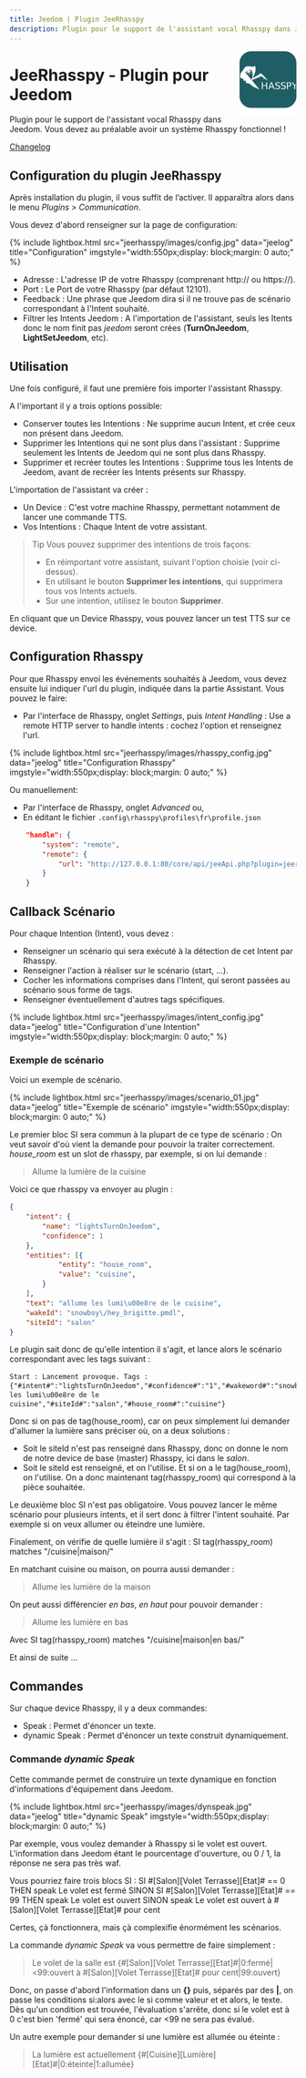 ```yaml
---
title: Jeedom | Plugin JeeRhasspy
description: Plugin pour le support de l'assistant vocal Rhasspy dans Jeedom
---
```


<img align="right" src="../images/jeerhasspy_icon.png" width="100">

# JeeRhasspy - Plugin pour Jeedom

Plugin pour le support de l'assistant vocal Rhasspy dans Jeedom.
Vous devez au préalable avoir un système Rhasspy fonctionnel !

[Changelog](changelog.md)<br />

## Configuration du plugin JeeRhasspy

Après installation du plugin, il vous suffit de l’activer.
Il apparaîtra alors dans le menu *Plugins > Communication*.

Vous devez d'abord renseigner sur la page de configuration:

{% include lightbox.html src="jeerhasspy/images/config.jpg" data="jeelog" title="Configuration" imgstyle="width:550px;display: block;margin: 0 auto;" %}


- Adresse : L'adresse IP de votre Rhasspy (comprenant http:// ou https://).
- Port : Le Port de votre Rhasspy (par défaut 12101).
- Feedback : Une phrase que Jeedom dira si il ne trouve pas de scénario correspondant à l'Intent souhaité.
- Filtrer les Intents Jeedom : A l'importation de l'assistant, seuls les Itents donc le nom finit pas *jeedom* seront crées (**TurnOnJeedom**, **LightSetJeedom**, etc).


## Utilisation

Une fois configuré, il faut une première fois importer l'assistant Rhasspy.

A l'important il y a trois options possible:
- Conserver toutes les Intentions : Ne supprime aucun Intent, et crée ceux non présent dans Jeedom.
- Supprimer les Intentions qui ne sont plus dans l'assistant : Supprime seulement les Intents de Jeedom qui ne sont plus dans Rhasspy.
- Supprimer et recréer toutes les Intentions : Supprime tous les Intents de Jeedom, avant de recréer les Intents présents sur Rhasspy.


L'importation de l'assistant va créer :

- Un Device : C'est votre machine Rhasspy, permettant notamment de lancer une commande TTS.
- Vos Intentions : Chaque Intent de votre assistant.

> Tip
> Vous pouvez supprimer des intentions de trois façons:
> - En réimportant votre assistant, suivant l'option choisie (voir ci-dessus).
> - En utilisant le bouton **Supprimer les intentions**, qui supprimera tous vos Intents actuels.
> - Sur une intention, utilisez le bouton **Supprimer**.

En cliquant que un Device Rhasspy, vous pouvez lancer un test TTS sur ce device.

## Configuration Rhasspy

Pour que Rhasspy envoi les événements souhaités à Jeedom, vous devez ensuite lui indiquer l'url du plugin, indiquée dans la partie Assistant.
Vous pouvez le faire:
- Par l'interface de Rhasspy, onglet *Settings*, puis *Intent Handling* : Use a remote HTTP server to handle intents : cochez l'option et renseignez l'url.

{% include lightbox.html src="jeerhasspy/images/rhasspy_config.jpg" data="jeelog" title="Configuration Rhasspy" imgstyle="width:550px;display: block;margin: 0 auto;" %}

Ou manuellement:
- Par l'interface de Rhasspy, onglet *Advanced* ou,
- En éditant le fichier `.config\rhasspy\profiles\fr\profile.json`

```json
	"handle": {
        "system": "remote",
        "remote": {
            "url": "http://127.0.0.1:80/core/api/jeeApi.php?plugin=jeerhasspy&apikey=---apikey---&plugin=jeerhasspy&type=jeerhasspy"
        }
    }

```

## Callback Scénario

Pour chaque Intention (Intent), vous devez :

- Renseigner un scénario qui sera exécuté à la détection de cet Intent par Rhasspy.
- Renseigner l'action à réaliser sur le scénario (start, ...).
- Cocher les informations comprises dans l'Intent, qui seront passées au scénario sous forme de tags.
- Renseigner éventuellement d'autres tags spécifiques.

{% include lightbox.html src="jeerhasspy/images/intent_config.jpg" data="jeelog" title="Configuration d'une Intention" imgstyle="width:550px;display: block;margin: 0 auto;" %}


### Exemple de scénario

Voici un exemple de scénario.

{% include lightbox.html src="jeerhasspy/images/scenario_01.jpg" data="jeelog" title="Exemple de scénario" imgstyle="width:550px;display: block;margin: 0 auto;" %}

Le premier bloc SI sera commun à la plupart de ce type de scénario : On veut savoir d'où vient la demande pour pouvoir la traiter correctement. *house_room* est un slot de rhasspy, par exemple, si on lui demande :

> Allume la lumière de la cuisine

Voici ce que rhasspy va envoyer au plugin :

```json
{
	"intent": {
		"name": "lightsTurnOnJeedom",
		"confidence": 1
	},
	"entities": [{
			"entity": "house_room",
			"value": "cuisine",
		}
	],
	"text": "allume les lumi\u00e8re de le cuisine",
	"wakeId": "snowboy\/hey_brigitte.pmdl",
	"siteId": "salon"
}
```
Le plugin sait donc de qu'elle intention il s'agit, et lance alors le scénario correspondant avec les tags suivant :

```
Start : Lancement provoque. Tags : {"#intent#":"lightsTurnOnJeedom","#confidence#":"1","#wakeword#":"snowboy\/hey_brigitte.pmdl","#query#":"allume les lumi\u00e8re de le cuisine","#siteId#":"salon","#house_room#":"cuisine"}
```

Donc si on pas de tag(house_room), car on peux simplement lui demander d'allumer la lumière sans préciser où, on a deux solutions :
- Soit le siteId n'est pas renseigné dans Rhasspy, donc on donne le nom de notre device de base (master) Rhasspy, ici dans le *salon*.
- Soit le siteId est renseigné, et on l'utilise.
Et si on a le tag(house_room), on l'utilise.
On a donc maintenant tag(rhasspy_room) qui correspond à la pièce souhaitée.

Le deuxième bloc SI n'est pas obligatoire. Vous pouvez lancer le même scénario pour plusieurs intents, et il sert donc à filtrer l'intent souhaité.
Par exemple si on veux allumer ou éteindre une lumière.

Finalement, on vérifie de quelle lumière il s'agit : SI tag(rhasspy_room) matches "/cuisine\|maison/"

En matchant cuisine ou maison, on pourra aussi demander :

> Allume les lumière de la maison

On peut aussi différencier *en bas*, *en haut* pour pouvoir demander :

> Allume les lumière en bas

Avec SI tag(rhasspy_room) matches "/cuisine\|maison\|en bas/"

Et ainsi de suite ...

## Commandes

Sur chaque device Rhasspy, il y a deux commandes:

- Speak : Permet d'énoncer un texte.
- dynamic Speak : Permet d'énoncer un texte construit dynamiquement.

### Commande *dynamic Speak*

Cette commande permet de construire un texte dynamique en fonction d'informations d'équipement dans Jeedom.

{% include lightbox.html src="jeerhasspy/images/dynspeak.jpg" data="jeelog" title="dynamic Speak" imgstyle="width:550px;display: block;margin: 0 auto;" %}

Par exemple, vous voulez demander à Rhasspy si le volet est ouvert. L'information dans Jeedom étant le pourcentage d'ouverture, ou 0 / 1, la réponse ne sera pas très waf.

Vous pourriez faire trois blocs SI :
SI #[Salon][Volet Terrasse][Etat]# == 0 THEN speak Le volet est fermé
SINON
	SI #[Salon][Volet Terrasse][Etat]# == 99 THEN speak Le volet est ouvert
	SINON speak Le volet est ouvert à #[Salon][Volet Terrasse][Etat]# pour cent

Certes, çà fonctionnera, mais çà complexifie énormément les scénarios.

La commande *dynamic Speak* va vous permettre de faire simplement :

> Le volet de la salle est {#[Salon][Volet Terrasse][Etat]#\|0:fermé\|<99:ouvert à #[Salon][Volet Terrasse][Etat]# pour cent\|99:ouvert}

Donc, on passe d'abord l'information dans un **{}** puis, séparés par des **\|**, on passe les conditions si:alors avec le si comme valeur et et alors, le texte. Dès qu'un condition est trouvée, l'évaluation s'arrête, donc si le volet est à 0 c'est bien 'fermé' qui sera énoncé, car <99 ne sera pas évalué.

Un autre exemple pour demander si une lumière est allumée ou éteinte :

> La lumière est actuellement {#[Cuisine][Lumière][Etat]#\|0:éteinte\|1:allumée}

